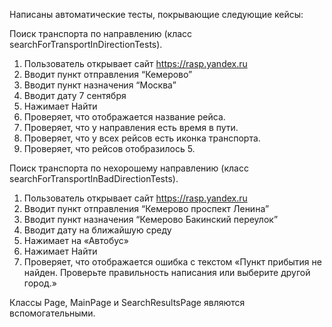 Написаны автоматические тесты, покрывающие следующие кейсы:

Поиск транспорта по направлению (класс searchForTransportInDirectionTests).
1. Пользователь открывает сайт https://rasp.yandex.ru 
2. Вводит пункт отправления “Кемерово”
3. Вводит пункт назначения “Москва”
4. Вводит дату 7 сентября 
5. Нажимает Найти
6. Проверяет, что отображается название рейса.
7. Проверяет, что у направления есть время в пути.
8. Проверяет, что у всех рейсов есть иконка транспорта.
9. Проверяет, что рейсов отобразилось 5.


Поиск транспорта по нехорошему направлению (класс searchForTransportInBadDirectionTests).
1. Пользователь открывает сайт https://rasp.yandex.ru
2. Вводит пункт отправления “Кемерово проспект Ленина”
3. Вводит пункт назначения “Кемерово Бакинский переулок”
4. Вводит дату на ближайшую среду
5. Нажимает на «Автобус»
5. Нажимает Найти
6. Проверяет, что отображается ошибка с текстом «Пункт прибытия не найден. Проверьте правильность написания или выберите другой город.»

Классы Page, MainPage и SearchResultsPage являются вспомогательными.
